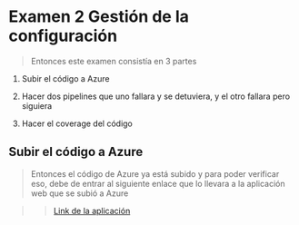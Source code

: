# Examen 2 Gestión de la configuración

> Entonces este examen consistía en 3 partes

1. Subir el código a Azure

2. Hacer dos pipelines que uno fallara y se detuviera, y el otro fallara pero siguiera

3. Hacer el coverage del código

## Subir el código a **Azure**
> Entonces el código de Azure ya está subido y para poder verificar eso, debe de entrar al siguiente enlace que lo llevara a la aplicación web que se subió a Azure

> > [Link de la aplicación](examen2gestiondelaconfiguracion.azurewebsites.net)